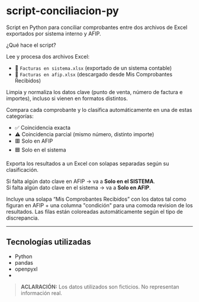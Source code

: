 # script-conciliacion-py
Script en Python para conciliar comprobantes entre dos archivos de Excel exportados por sistema interno y AFIP.  

¿Qué hace el script?

Lee y procesa dos archivos Excel:

- 📄 `Facturas en sistema.xlsx` (exportado de un sistema contable)  
- 📄 `Facturas en afip.xlsx` (descargado desde Mis Comprobantes Recibidos)

Limpia y normaliza los datos clave (punto de venta, número de factura e importes), incluso si vienen en formatos distintos.

Compara cada comprobante y lo clasifica automáticamente en una de estas categorías:

- ✅ Coincidencia exacta  
- ⚠️ Coincidencia parcial (mismo número, distinto importe)  
- 🟥 Solo en AFIP  
- 🟦 Solo en el sistema  

Exporta los resultados a un Excel con solapas separadas según su clasificación.

Si falta algún dato clave en AFIP → va a **Solo en el SISTEMA**.  
Si falta algún dato clave en el sistema → va a **Solo en AFIP**.

Incluye una solapa “Mis Comprobantes Recibidos” con los datos tal como figuran en AFIP + una columna "condición" para una comoda revision de los resultados. Las filas están coloreadas automáticamente según el tipo de discrepancia.

---

## Tecnologías utilizadas

- Python  
- pandas  
- openpyxl
- 

> **ACLARACIÓN:** Los datos utilizados son ficticios. No representan información real.


